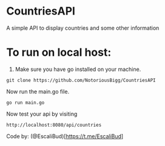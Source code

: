 # CountriesAPI
A simple API to display countries and some other information

# To run on local host:

1. Make sure you have go installed on your machine.
```
git clone https://github.com/NotoriousBigg/CountriesAPI
```
Now run the main.go file.
```
go run main.go
```
Now test your api by visiting

```
http://localhost:8080/api/countries
```
Code by: (@EscaliBud)[https://t.me/EscaliBud]
